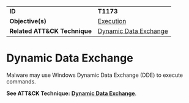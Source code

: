 |||
|---------|------------------------|
|**ID**|**T1173**|
|**Objective(s)**|[Execution](https://github.com/MBCProject/mbc-markdown/tree/master/execution)|
|**Related ATT&CK Technique**|[Dynamic Data Exchange](https://attack.mitre.org/techniques/T1173)|

Dynamic Data Exchange
=====================
Malware may use Windows Dynamic Data Exchange (DDE) to execute commands.

**See ATT&CK Technique:** [**Dynamic Data Exchange**](https://attack.mitre.org/techniques/T1173).